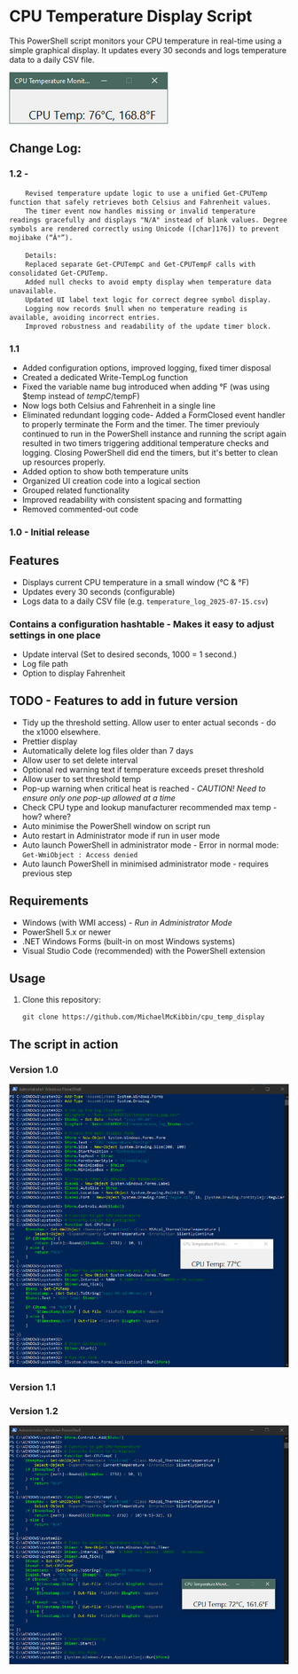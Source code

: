 # CPU Temperature Display Script

This PowerShell script monitors your CPU temperature in real-time using a simple graphical display. It updates every 30 seconds and logs temperature data to a daily CSV file.

![screenshot](screenshot_cpu_temp_CandF.png)

##     Change Log:

### 1.2 - 
        Revised temperature update logic to use a unified Get-CPUTemp function that safely retrieves both Celsius and Fahrenheit values.
        The timer event now handles missing or invalid temperature readings gracefully and displays "N/A" instead of blank values. Degree symbols are rendered correctly using Unicode ([char]176]) to prevent mojibake (“Â°”).

        Details:
        Replaced separate Get-CPUTempC and Get-CPUTempF calls with consolidated Get-CPUTemp.
        Added null checks to avoid empty display when temperature data unavailable.
        Updated UI label text logic for correct degree symbol display.
        Logging now records $null when no temperature reading is available, avoiding incorrect entries.
        Improved robustness and readability of the update timer block.

### 1.1 
- Added configuration options, improved logging, fixed timer disposal
- Created a dedicated Write-TempLog function
- Fixed the variable name bug introduced when adding °F (was using $temp instead of $tempC/$tempF)
- Now logs both Celsius and Fahrenheit in a single line
- Eliminated redundant logging code- Added a FormClosed event handler to properly terminate the Form and the timer.
  The timer previouly continued to run in the PowerShell instance and running the script again resulted in two timers triggering additional temperature checks and logging. Closing PowerShell did end the timers, but it's better to clean up resources properly.
- Added option to show both temperature units
- Organized UI creation code into a logical section
- Grouped related functionality
- Improved readability with consistent spacing and formatting
- Removed commented-out code

### 1.0 - Initial release

## Features

- Displays current CPU temperature in a small window (°C & °F)
- Updates every 30 seconds (configurable)
- Logs data to a daily CSV file (e.g. `temperature_log_2025-07-15.csv`)


### Contains a configuration hashtable - Makes it easy to adjust settings in one place

- Update interval (Set to desired seconds, 1000 = 1 second.)
- Log file path
- Option to display Fahrenheit

## TODO - Features to add in future version

- Tidy up the threshold setting. Allow user to enter actual seconds - do the x1000 elsewhere.
- Prettier display
- Automatically delete log files older than 7 days
- Allow user to set delete interval
- Optional red warning text if temperature exceeds preset threshold
- Allow user to set threshold temp
- Pop-up warning when critical heat is reached - _CAUTION! Need to ensure only one pop-up allowed at a time_
- Check CPU type and lookup manufacturer recommended max temp - how? where?
- Auto minimise the PowerShell window on script run
- Auto restart in Administrator mode if run in user mode
- Auto launch PowerShell in administrator mode - Error in normal mode: `Get-WmiObject : Access denied`
- Auto launch PowerShell in minimised administrator mode - requires previous step

## Requirements

- Windows (with WMI access) - _Run in Administrator Mode_
- PowerShell 5.x or newer
- .NET Windows Forms (built-in on most Windows systems)
- Visual Studio Code (recommended) with the PowerShell extension

## Usage

1. Clone this repository:
   ```
   git clone https://github.com/MichaelMcKibbin/cpu_temp_display
   ```

## The script in action

### Version 1.0

![screenshot](screenshot_script.png)

### Version 1.1
### Version 1.2


![screenshot](screenshot-script-with-fahrenheit.png)
